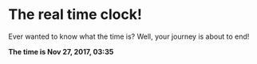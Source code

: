 # The real time clock!

Ever wanted to know what the time is? Well, your journey is about to end!

**The time is Nov 27, 2017, 03:35**